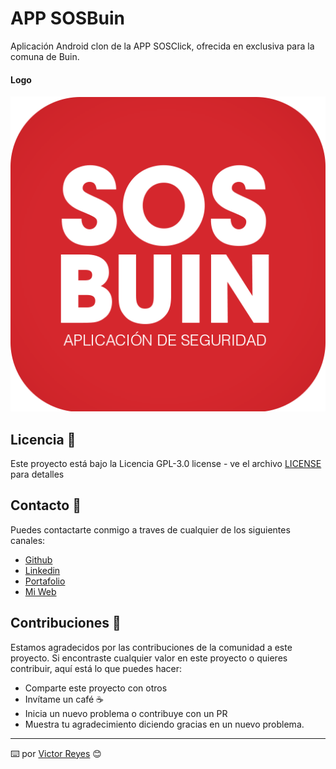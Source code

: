 # APP SOSBuin
Aplicación Android clon de la APP SOSClick, ofrecida en exclusiva para la comuna de Buin.

#### Logo
<img src='https://raw.githubusercontent.com/tenshi98/Trabajo_Imagenes/main/APP%20SOSBuin/src/logo_cuad3.png' />

## Licencia 📄
Este proyecto está bajo la Licencia GPL-3.0 license - ve el archivo [LICENSE](LICENSE) para detalles

## Contacto 📖
Puedes contactarte conmigo a traves de cualquier de los siguientes canales:
- [Github](https://github.com/tenshi98)
- [Linkedin](https://www.linkedin.com/in/victor-reyes-galvez/)
- [Portafolio](https://tenshi98.github.io/portafolio/)
- [Mi Web](https://web.digitalcreations.cl/)

## Contribuciones 🎁
Estamos agradecidos por las contribuciones de la comunidad a este proyecto. Si encontraste cualquier valor en este proyecto o quieres contribuir, aquí está lo que puedes hacer:

- Comparte este proyecto con otros
- Invítame un café ☕
- Inicia un nuevo problema o contribuye con un PR
- Muestra tu agradecimiento diciendo gracias en un nuevo problema.

---

⌨️ por [Victor Reyes](https://github.com/tenshi98) 😊